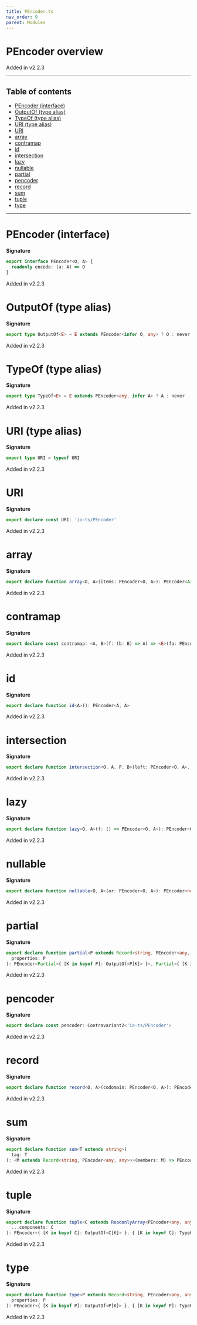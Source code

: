 ```yaml
---
title: PEncoder.ts
nav_order: 9
parent: Modules
---
```


# PEncoder overview

Added in v2.2.3

---

<h2 class="text-delta">Table of contents</h2>

- [PEncoder (interface)](#pencoder-interface)
- [OutputOf (type alias)](#outputof-type-alias)
- [TypeOf (type alias)](#typeof-type-alias)
- [URI (type alias)](#uri-type-alias)
- [URI](#uri)
- [array](#array)
- [contramap](#contramap)
- [id](#id)
- [intersection](#intersection)
- [lazy](#lazy)
- [nullable](#nullable)
- [partial](#partial)
- [pencoder](#pencoder)
- [record](#record)
- [sum](#sum)
- [tuple](#tuple)
- [type](#type)

---

# PEncoder (interface)

**Signature**

```ts
export interface PEncoder<O, A> {
  readonly encode: (a: A) => O
}
```

Added in v2.2.3

# OutputOf (type alias)

**Signature**

```ts
export type OutputOf<E> = E extends PEncoder<infer O, any> ? O : never
```

Added in v2.2.3

# TypeOf (type alias)

**Signature**

```ts
export type TypeOf<E> = E extends PEncoder<any, infer A> ? A : never
```

Added in v2.2.3

# URI (type alias)

**Signature**

```ts
export type URI = typeof URI
```

Added in v2.2.3

# URI

**Signature**

```ts
export declare const URI: 'io-ts/PEncoder'
```

Added in v2.2.3

# array

**Signature**

```ts
export declare function array<O, A>(items: PEncoder<O, A>): PEncoder<Array<O>, Array<A>>
```

Added in v2.2.3

# contramap

**Signature**

```ts
export declare const contramap: <A, B>(f: (b: B) => A) => <E>(fa: PEncoder<E, A>) => PEncoder<E, B>
```

Added in v2.2.3

# id

**Signature**

```ts
export declare function id<A>(): PEncoder<A, A>
```

Added in v2.2.3

# intersection

**Signature**

```ts
export declare function intersection<O, A, P, B>(left: PEncoder<O, A>, right: PEncoder<P, B>): PEncoder<O & P, A & B>
```

Added in v2.2.3

# lazy

**Signature**

```ts
export declare function lazy<O, A>(f: () => PEncoder<O, A>): PEncoder<O, A>
```

Added in v2.2.3

# nullable

**Signature**

```ts
export declare function nullable<O, A>(or: PEncoder<O, A>): PEncoder<null | O, null | A>
```

Added in v2.2.3

# partial

**Signature**

```ts
export declare function partial<P extends Record<string, PEncoder<any, any>>>(
  properties: P
): PEncoder<Partial<{ [K in keyof P]: OutputOf<P[K]> }>, Partial<{ [K in keyof P]: TypeOf<P[K]> }>>
```

Added in v2.2.3

# pencoder

**Signature**

```ts
export declare const pencoder: Contravariant2<'io-ts/PEncoder'>
```

Added in v2.2.3

# record

**Signature**

```ts
export declare function record<O, A>(codomain: PEncoder<O, A>): PEncoder<Record<string, O>, Record<string, A>>
```

Added in v2.2.3

# sum

**Signature**

```ts
export declare function sum<T extends string>(
  tag: T
): <M extends Record<string, PEncoder<any, any>>>(members: M) => PEncoder<OutputOf<M[keyof M]>, TypeOf<M[keyof M]>>
```

Added in v2.2.3

# tuple

**Signature**

```ts
export declare function tuple<C extends ReadonlyArray<PEncoder<any, any>>>(
  ...components: C
): PEncoder<{ [K in keyof C]: OutputOf<C[K]> }, { [K in keyof C]: TypeOf<C[K]> }>
```

Added in v2.2.3

# type

**Signature**

```ts
export declare function type<P extends Record<string, PEncoder<any, any>>>(
  properties: P
): PEncoder<{ [K in keyof P]: OutputOf<P[K]> }, { [K in keyof P]: TypeOf<P[K]> }>
```

Added in v2.2.3
